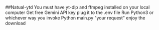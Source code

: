 ##Natual-ytd
You must have yt-dlp and ffmpeg installed on your local computer 
Get free Gemini API key plug it to the .env file
Run Python3 or whichever way you invoke Python main.py "your request"
enjoy the download
